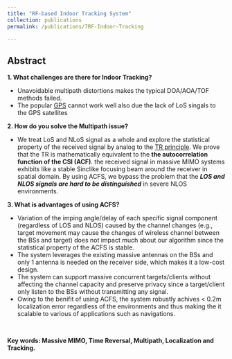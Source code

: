 ```yaml
---
title: "RF-based Indoor Tracking System"
collection: publications
permalink: /publications/7RF-Indoor-Tracking

---
```


## Abstract
<b> 1. What challenges are there for Indoor Tracking? </b> <br>
  * Unavoidable multipath distortions makes the typical DOA/AOA/TOF methods failed.
  * The popular [GPS](https://en.wikipedia.org/wiki/Global_Positioning_System) cannot work well also due the lack of LoS singals to the GPS satellites

<b> 2. How do you solve the Multipath issue? </b> <br>
  * We treat LoS and NLoS signal as a whole and explore the statistical property of the received signal by analog to the [TR principle](https://xiaolu1263.github.io/publications/5MassiveMIMOLocalization). We prove that the TR is mathematically equivalent to the **the autocorrelation function of the CSI (ACF)**. the received signal in massive MIMO systems exhibits like a stable Sinclike focusing beam around the receiver in spatial domain. By using ACFS, we bypass the problem that the ***LOS and NLOS signals are hard to be distinguished*** in severe NLOS environments.

<b> 3. What is advantages of using ACFS? </b>
  *  Variation of the imping angle/delay of each specific signal component (regardless of LOS and NLOS) caused by the channel changes (e.g., target movement may cause the changes of wireless channel between the BSs and target) does not impact much about our algorithm since the statistical property of the ACFS is stable. 
  * The system leverages the existing massive antennas on the BSs and only 1 antenna is needed on the receiver side, which makes it a low-cost design.
  * The system can support massive concurrent targets/clients without affecting the channel capacity and preserve privacy since a target/client only listen to the BSs without transmitting any signal.
  * Owing to the benifit of using ACFS, the system robustly achives < 0.2m localization error regardless of the environments and thus making the it scalable to various of applications such as navigations.
<br>

<b> Key words: Massive MIMO, Time Reversal, Multipath, Localization and Tracking.</b>
